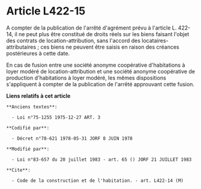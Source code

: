 # Article L422-15

A compter de la publication de l'arrêté d'agrément prévu à l'article L. 422-14, il ne peut plus être constitué de droits
réels sur les biens faisant l'objet des contrats de location-attribution, sans l'accord des locataires-attributaires ; ces
biens ne peuvent être saisis en raison des créances postérieures à cette date.

En cas de fusion entre une société anonyme coopérative d'habitations à loyer modéré de location-attribution et une société
anonyme coopérative de production d'habitations à loyer modéré, les mêmes dispositions s'appliquent à compter de la
publication de l'arrêté approuvant cette fusion.

**Liens relatifs à cet article**

	**Anciens textes**:

	  - Loi n°75-1255 1975-12-27 ART. 3

	**Codifié par**:

	  - Décret n°78-621 1978-05-31 JORF 8 JUIN 1978

	**Modifié par**:

	  - Loi n°83-657 du 20 juillet 1983 - art. 65 () JORF 21 JUILLET 1983

	**Cite**:

	  - Code de la construction et de l'habitation. - art. L422-14 (M)
